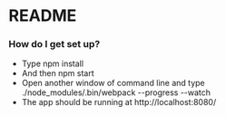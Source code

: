 # README #

### How do I get set up? ###

* Type npm install
* And then npm start
* Open another window of command line and type ./node_modules/.bin/webpack --progress --watch
* The app should be running at http://localhost:8080/


